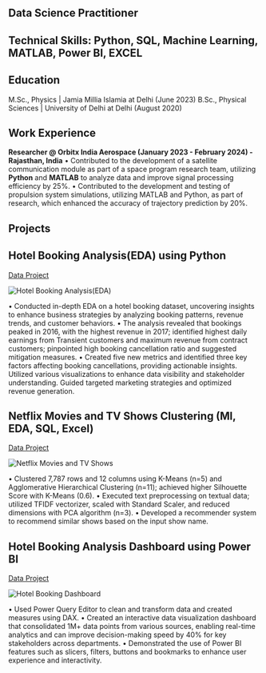 ## Data Science Practitioner
## Technical Skills: Python, SQL, Machine Learning, MATLAB, Power BI, EXCEL 
## Education
M.Sc., Physics | Jamia Millia Islamia at Delhi (June 2023)
B.Sc., Physical Sciences | University of Delhi at Delhi (August 2020)

## Work Experience
**Researcher @ Orbitx India Aerospace (January 2023 - February 2024) - Rajasthan, India**
• Contributed to the development of a satellite communication module as part of a space program research team, utilizing **Python** and **MATLAB** to analyze data and improve signal processing efficiency by 25%.
• Contributed to the development and testing of propulsion system simulations, utilizing MATLAB and Python, as part of research, which enhanced the accuracy of trajectory prediction by 20%.

## Projects
## Hotel Booking Analysis(EDA) using Python

[Data Project](https://github.com/AbhishekTyagi21/EDA-on-Hotel-Booking-Analysis--using-Python)

![Hotel Booking Analysis(EDA)](C:\Users\HP\Music\be033539-8850-4fa1-bba4-2022398c77a7.png)

• Conducted in-depth EDA on a hotel booking dataset, uncovering insights to enhance business strategies by analyzing booking patterns, revenue trends, and customer behaviors.
• The analysis revealed that bookings peaked in 2016, with the highest revenue in 2017; identified highest daily earnings from Transient customers and maximum revenue from contract customers; pinpointed high booking cancellation ratio and suggested mitigation measures.
• Created five new metrics and identified three key factors affecting booking cancellations, providing actionable insights. Utilized various visualizations to enhance data visibility and stakeholder understanding. Guided targeted marketing strategies and optimized revenue generation.

## Netflix Movies and TV Shows Clustering (Ml, EDA, SQL, Excel)

[Data Project](https://github.com/AbhishekTyagi21/NETFLIX-MOVIES-AND-TV-SHOWS-CLUSTERING)

![Netflix Movies and TV Shows](C:\Users\HP\Music\1_AUsMD6_wwW6mJEx6NTESHw.jpg)

• Clustered 7,787 rows and 12 columns using K-Means (n=5) and Agglomerative Hierarchical Clustering (n=11); achieved higher 
Silhouette Score with K-Means (0.6).
• Executed text preprocessing on textual data; utilized TFIDF vectorizer, scaled with Standard Scaler, and reduced dimensions with PCA algorithm (n=3).
• Developed a recommender system to recommend similar shows based on the input show name.

## Hotel Booking Analysis Dashboard using Power BI

[Data Project](https://app.powerbi.com/view?r=eyJrIjoiYzE0NjBlNDQtOWJiOS00Yjk0LTk2N2QtYTRjNTA2MDNmYzBiIiwidCI6ImE3OGQ1M2IzLTNiMGYtNDIzMy1iMGYyLTRkYjhlNGJkMWQ4MCJ9&pageName=ReportSection)

![Hotel Booking Dashboard](C:\Users\HP\Music\332449351-26c439fc-85db-4bae-aa2d-5da5cd0e469a.png)

• Used Power Query Editor to clean and transform data and created measures using DAX.
• Created an interactive data visualization dashboard that consolidated 1M+ data points from various sources, enabling real-time analytics and can improve decision-making speed by 40% for key stakeholders across departments.
• Demonstrated the use of Power BI features such as slicers, filters, buttons and bookmarks to enhance user experience and interactivity.
















